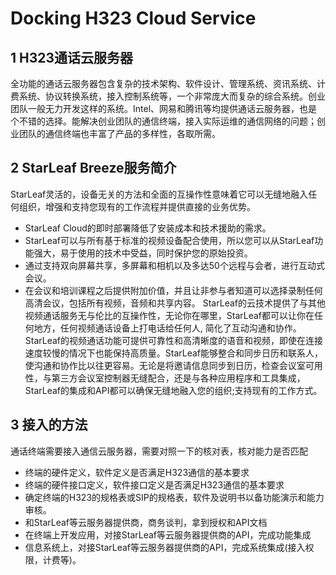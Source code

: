 # Docking H323 Cloud Service
## 1 H323通话云服务器
全功能的通话云服务器包含复杂的技术架构、软件设计、管理系统、资讯系统、计费系统、协议转换系统，接入控制系统等，一个非常庞大而复杂的综合系统。创业团队一般无力开发这样的系统。Intel、网易和腾讯等均提供通话云服务器，也是个不错的选择。能解决创业团队的通信终端，接入实际运维的通信网络的问题；创业团队的通信终端也丰富了产品的多样性，各取所需。

## 2 StarLeaf Breeze服务简介
StarLeaf灵活的，设备无关的方法和全面的互操作性意味着它可以无缝地融入任何组织，增强和支持您现有的工作流程并提供直接的业务优势。
- StarLeaf Cloud的即时部署降低了安装成本和技术援助的需求。
- StarLeaf可以与所有基于标准的视频设备配合使用，所以您可以从StarLeaf功能强大，易于使用的技术中受益，同时保护您的原始投资。
- 通过支持双向屏幕共享，多屏幕和相机以及多达50个远程与会者，进行互动式会议。
- 在会议和培训课程之后提供附加价值，并且让非参与者知道可以选择录制任何高清会议，包括所有视频，音频和共享内容。
StarLeaf的云技术提供了与其他视频通话服务无与伦比的互操作性，无论你在哪里，StarLeaf都可以让你在任何地方，任何视频通话设备上打电话给任何人, 简化了互动沟通和协作。StarLeaf的视频通话功能可提供可靠性和高清晰度的语音和视频，即使在连接速度较慢的情况下也能保持高质量。StarLeaf能够整合和同步日历和联系人，使沟通和协作比以往更容易。无论是将邀请信息同步到日历，检查会议室可用性，与第三方会议室控制器无缝配合，还是与各种应用程序和工具集成，StarLeaf的集成和API都可以确保无缝地融入您的组织;支持现有的工作方式。

## 3 接入的方法
通话终端需要接入通信云服务器，需要对照一下的核对表，核对能力是否匹配
- 终端的硬件定义，软件定义是否满足H323通信的基本要求
- 终端的硬件接口定义，软件接口定义是否满足H323通信的基本要求
- 确定终端的H323的规格表或SIP的规格表，软件及说明书以备功能演示和能力审核。
- 和StarLeaf等云服务器提供商，商务谈判，拿到授权和API文档
- 在终端上开发应用，对接StarLeaf等云服务器提供商的API，完成功能集成
- 信息系统上，对接StarLeaf等云服务器提供商的API，完成系统集成(接入权限，计费等)。
